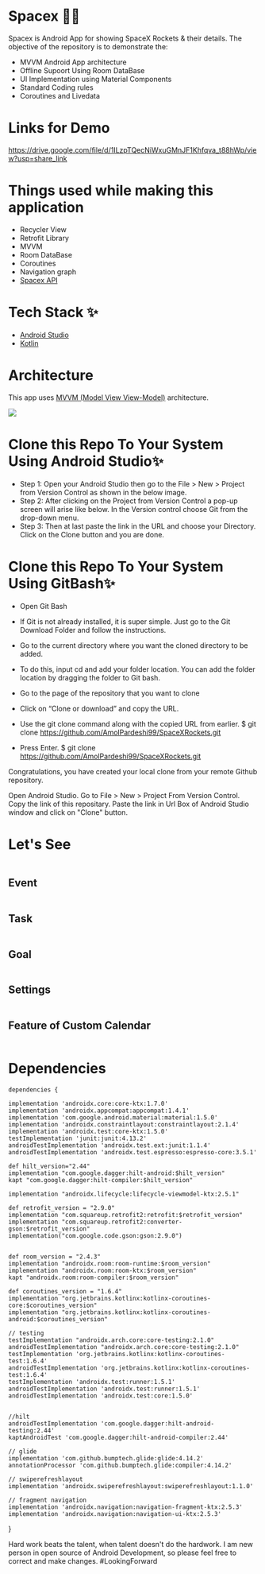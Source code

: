 # Spacex 🤩🔥

Spacex is Android App for showing SpaceX Rockets & their details. The objective of the repository is to demonstrate the:

* MVVM Android App architecture 
* Offline Supoort Using Room DataBase
* UI Implementation using Material Components
* Standard Coding rules  
* Coroutines and Livedata


# Links for Demo

https://drive.google.com/file/d/1ILzpTQecNiWxuGMnJF1Khfqva_t88hWp/view?usp=share_link



# Things used while making this application

* Recycler View
* Retrofit Library
* MVVM
* Room DataBase
* Coroutines
* Navigation graph
* [Spacex API]("https://github.com/r-spacex/SpaceX-API")

# Tech Stack ✨

* [Android Studio](https://developer.android.com/studio)
* [Kotlin](https://kotlinlang.org/)

# Architecture

This app uses [MVVM (Model View View-Model)](https://developer.android.com/jetpack/guide#recommended-app-arch) architecture.

<img src="https://camo.githubusercontent.com/be9b0e8eb62e13a031031fb16e99f33c647da47908a21f451cb00d2c99fb9b31/68747470733a2f2f646576656c6f7065722e616e64726f69642e636f6d2f746f7069632f6c69627261726965732f6172636869746563747572652f696d616765732f66696e616c2d6172636869746563747572652e706e67">


# Clone this Repo To Your System Using Android Studio✨

* Step 1: Open your Android Studio then go to the File > New > Project from Version Control as shown in the below image.
* Step 2: After clicking on the Project from Version Control a pop-up screen will arise like below. In the Version control choose Git from the drop-down menu.
* Step 3: Then at last paste the link in the URL and choose your Directory. Click on the Clone button and you are done.

# Clone this Repo To Your System Using GitBash✨

* Open Git Bash

* If Git is not already installed, it is super simple. Just go to the Git Download Folder and follow the instructions.

* Go to the current directory where you want the cloned directory to be added.

* To do this, input cd and add your folder location. You can add the folder location by dragging the folder to Git bash.

* Go to the page of the repository that you want to clone

* Click on “Clone or download” and copy the URL.

* Use the git clone command along with the copied URL from earlier. $ git clone https://github.com/AmolPardeshi99/SpaceXRockets.git

* Press Enter. $ git clone https://github.com/AmolPardeshi99/SpaceXRockets.git

Congratulations, you have created your local clone from your remote Github repository.

Open Android Studio. Go to File > New > Project From Version Control. Copy the link of this repositary. Paste the link in Url Box of Android Studio window and click on "Clone" button.

# Let's See
 
 <img src="">
 
 ## Event
 
 <img src="">
 
 ## Task
 
 <img src="">
 
 ## Goal
 
 <img src="">
 
 ## Settings
 
 <img src="">
 
 ## Feature of Custom Calendar
 
 <img src="">



# Dependencies 

    dependencies {

    implementation 'androidx.core:core-ktx:1.7.0'
    implementation 'androidx.appcompat:appcompat:1.4.1'
    implementation 'com.google.android.material:material:1.5.0'
    implementation 'androidx.constraintlayout:constraintlayout:2.1.4'
    implementation 'androidx.test:core-ktx:1.5.0'
    testImplementation 'junit:junit:4.13.2'
    androidTestImplementation 'androidx.test.ext:junit:1.1.4'
    androidTestImplementation 'androidx.test.espresso:espresso-core:3.5.1'

    def hilt_version="2.44"
    implementation "com.google.dagger:hilt-android:$hilt_version"
    kapt "com.google.dagger:hilt-compiler:$hilt_version"

    implementation "androidx.lifecycle:lifecycle-viewmodel-ktx:2.5.1"

    def retrofit_version = "2.9.0"
    implementation "com.squareup.retrofit2:retrofit:$retrofit_version"
    implementation "com.squareup.retrofit2:converter-gson:$retrofit_version"
    implementation("com.google.code.gson:gson:2.9.0")


    def room_version = "2.4.3"
    implementation "androidx.room:room-runtime:$room_version"
    implementation "androidx.room:room-ktx:$room_version"
    kapt "androidx.room:room-compiler:$room_version"

    def coroutines_version = "1.6.4"
    implementation "org.jetbrains.kotlinx:kotlinx-coroutines-core:$coroutines_version"
    implementation "org.jetbrains.kotlinx:kotlinx-coroutines-android:$coroutines_version"

    // testing
    testImplementation "androidx.arch.core:core-testing:2.1.0"
    androidTestImplementation "androidx.arch.core:core-testing:2.1.0"
    testImplementation 'org.jetbrains.kotlinx:kotlinx-coroutines-test:1.6.4'
    androidTestImplementation 'org.jetbrains.kotlinx:kotlinx-coroutines-test:1.6.4'
    testImplementation 'androidx.test:runner:1.5.1'
    androidTestImplementation 'androidx.test:runner:1.5.1'
    androidTestImplementation 'androidx.test:core:1.5.0'


    //hilt
    androidTestImplementation 'com.google.dagger:hilt-android-testing:2.44'
    kaptAndroidTest 'com.google.dagger:hilt-android-compiler:2.44'
    
    // glide
    implementation 'com.github.bumptech.glide:glide:4.14.2'
    annotationProcessor 'com.github.bumptech.glide:compiler:4.14.2'
    
    // swiperefreshlayout
    implementation 'androidx.swiperefreshlayout:swiperefreshlayout:1.1.0'
    
    // fragment navigation
    implementation 'androidx.navigation:navigation-fragment-ktx:2.5.3'
    implementation 'androidx.navigation:navigation-ui-ktx:2.5.3'

}

    


Hard work beats the talent, when talent doesn't do the hardwork.
I am new person in open source of Android Development, so please feel free to correct and make changes. #LookingForward 
